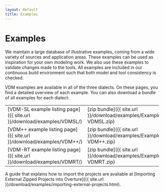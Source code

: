 ```yaml
---
layout: default
title: Examples
---
```


# Examples

We maintain a large database of illustrative examples, coming from a
wide variety of sources and application areas. These examples can be
used as inspiration for your own modeling work. We also use these
examples to validate changes made to the tools.  All examples are
included in our continuous build environment such that both model and
tool consistency is checked.

VDM examples are available in all of the three dialects. On these
pages, you find a detailed overview of each example. You can also
download a bundle of all examples for each dialect:

|||
|---|---|
| [VDM-SL example listing page]({{ site.url }}/download/examples/VDMSL/) | [zip bundle]({{ site.url }}/download/examples/Examples-VDMSL.zip) |
| [VDM++ example listing page]({{ site.url }}/download/examples/VDM++/)  | [zip bundle]({{ site.url }}/download/examples/Examples-VDM++.zip) |
| [VDM-RT example listing page]({{ site.url }}/download/examples/VDMRT/) | [zip bundle]({{ site.url }}/download/examples/Examples-VDMRT.zip) |

<!--If you have questions on these examples, you can either post a
question on
[StackOverflow using the VDM++ tag](http://stackoverflow.com/questions/tagged/vdm%2b%2b)
or [send us an email](mailto:info@overturetool.org).  If you have an
example to contribute to our collection, we are very happy to hear
from you!-->

A guide that explains how to import the projects are avaliable at [Importing External Zipped Projects into Overture]({{ site.url }}/download/examples/importing-external-projects.html).